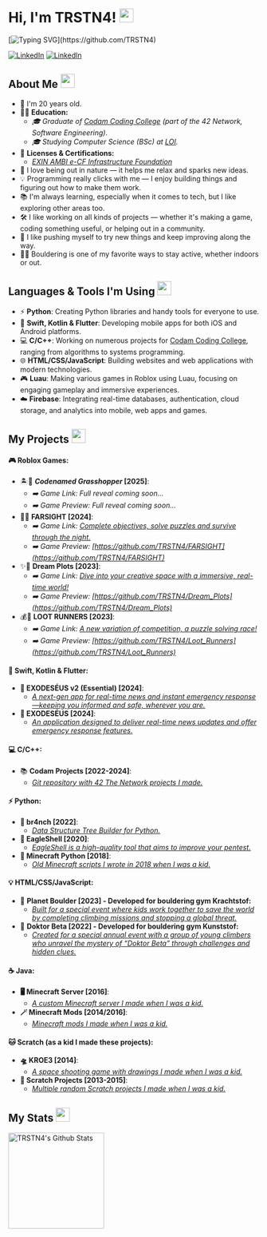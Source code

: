 
# Hi, I'm TRSTN4! <img src="https://media.giphy.com/media/hvRJCLFzcasrR4ia7z/giphy.gif" width="28"/>
[![Typing SVG](https://readme-typing-svg.herokuapp.com?font=Caveat&color=%93f56f31&size=25&height=40&lines=Nice+to+meet+you!;I'm+a+Software+Engineer.;Graduate+@+Codam+Coding+College;Student+@+LOI;)](https://github.com/TRSTN4)

[![LinkedIn](https://img.shields.io/badge/LinkedIn-0077B5?style=for-the-badge&logo=linkedin&logoColor=white)](https://www.linkedin.com/in/tristan-van-beek)
[![LinkedIn](https://img.shields.io/badge/%20Codam-000000?style=for-the-badge&logo=42&logoColor=white)](https://www.codam.nl)

## About Me <img src="https://c.tenor.com/uZFq07-ujK8AAAAi/man-shrugging-joypixels.gif" width="28"/>
* 📆 I'm 20 years old.
* 🧑‍🎓 **Education:**
  * _🎓 Graduate of [Codam Coding College](https://codam.nl/) (part of the 42 Network, Software Engineering)._
  * _🎓 Studying Computer Science (BSc) at [LOI](https://loi.nl/)._
* 🪪 **Licenses & Certifications:**
  * _[EXIN AMBI e-CF Infrastructure Foundation](https://media.licdn.com/dms/document/media/v2/D4E2DAQE-PzJR3r3QRw/profile-treasury-document-pdf-analyzed/B4EZeN_0fmHIAo-/0/1750434009799?e=1751500800&v=beta&t=Mf76CvQ_WJv7rrslgu6ipO6fBWCM6_CxQvxDow_DDcI)_
* 🍃 I love being out in nature — it helps me relax and sparks new ideas.
* 💡 Programming really clicks with me — I enjoy building things and figuring out how to make them work.
* 📚 I'm always learning, especially when it comes to tech, but I like exploring other areas too.
* 🛠️ I like working on all kinds of projects — whether it's making a game, coding something useful, or helping out in a community.
* 🌱 I like pushing myself to try new things and keep improving along the way.
* 🧗‍♂️ Bouldering is one of my favorite ways to stay active, whether indoors or out.
<p align="center">


## Languages & Tools I'm Using <img src="https://media.tenor.com/A-1z4jlGrXgAAAAi/onay2.gif" width="28"/>
- ⚡ **Python**: Creating Python libraries and handy tools for everyone to use.
- 📱 **Swift, Kotlin & Flutter**: Developing mobile apps for both iOS and Android platforms.
- 💻 **C/C++**: Working on numerous projects for [Codam Coding College](https://codam.nl), ranging from algorithms to systems programming.
- 🌐 **HTML/CSS/JavaScript**: Building websites and web applications with modern technologies.
- 🎮 **Luau**: Making various games in Roblox using Luau, focusing on engaging gameplay and immersive experiences.
- ☁️ **Firebase**: Integrating real-time databases, authentication, cloud storage, and analytics into mobile, web apps and games.
<p align="center">


## My Projects <img src="https://media.tenor.com/dmYlPVcctp8AAAAi/discord-emoji.gif" width="28"/>
#### 🎮 **Roblox Games:**
- 🏝️🧭 **_Codenamed Grasshopper_ [2025]**:
  * _➡️ Game Link: Full reveal coming soon..._
  * _➡️ Game Preview: Full reveal coming soon..._
- 🔦🌲 **FARSIGHT [2024]**:
  * _➡️ Game Link: [Complete objectives, solve puzzles and survive through the night.](https://www.roblox.com/games/15025258839/STORY-FARSIGHT)_
  * _➡️ Game Preview: [https://github.com/TRSTN4/FARSIGHT](https://github.com/TRSTN4/FARSIGHT)_
- ✨🏡 **Dream Plots [2023]**:
  * _➡️ Game Link: [Dive into your creative space with a immersive, real-time world!](https://www.roblox.com/games/13827214218/Dream-Plots)_
  * _➡️ Game Preview: [https://github.com/TRSTN4/Dream_Plots](https://github.com/TRSTN4/Dream_Plots)_
- 💰🏃 **LOOT RUNNERS [2023]**:
  * _➡️ Game Link: [A new variation of competition, a puzzle solving race!](https://www.roblox.com/games/12929417892/LOOT-RUNNERS)_
  * _➡️ Game Preview: [https://github.com/TRSTN4/Loot_Runners](https://github.com/TRSTN4/Loot_Runners)_
#### 📱 **Swift, Kotlin & Flutter:**
- **🚨 EXODESÉUS v2 (Essential) [2024]**:
  * _[A next-gen app for real-time news and instant emergency response—keeping you informed and safe, wherever you are.]()_
- **🚨 EXODESÉUS [2024]**:
  * _[An application designed to deliver real-time news updates and offer emergency response features.](https://github.com/TRSTN4/EXODESEUS)_
#### 💻 **C/C++:**
- 📚 **Codam Projects [2022-2024]**:
  * _[Git repository with 42 The Network projects I made.](https://github.com/TRSTN4/42CodamProjects)_
#### ⚡ **Python:**
- **🌳 br4nch [2022]**:
  * _[Data Structure Tree Builder for Python.](https://github.com/TRSTN4/br4nch)_
- **🦅 EagleShell [2020]**:
  * _[EagleShell is a high-quality tool that aims to improve your pentest.](https://github.com/TRSTN4/EagleShell)_
- **🐍 Minecraft Python [2018]**:
  * _[Old Minecraft scripts I wrote in 2018 when I was a kid.](https://github.com/TRSTN4/Minecraft_Python_2018)_
#### 💡 **HTML/CSS/JavaScript:**
- 🧗 **Planet Boulder [2023] - Developed for bouldering gym Krachtstof:**
  * _[Built for a special event where kids work together to save the world by completing climbing missions and stopping a global threat.](https://github.com/TRSTN4/Krachtstof)_
- 🧗 **Doktor Beta [2022] - Developed for bouldering gym Kunststof:**
  * _[Created for a special annual event with a group of young climbers who unravel the mystery of “Doktor Beta” through challenges and hidden clues.](https://github.com/TRSTN4/Kunststof)_
#### ☕ **Java:**
- **🖥️ Minecraft Server [2016]**:
  * _[A custom Minecraft server I made when I was a kid.](https://github.com/TRSTN4/YouthDigital_Server_Design_2016)_
- **🪄 Minecraft Mods [2014/2016]**:
  * _[Minecraft mods I made when I was a kid.](https://github.com/TRSTN4/YouthDigital_Mod_Design_2014-2016)_
#### 🐱 **Scratch (as a kid I made these projects):**
- **🛸 KROE3 [2014]**:
  * _[A space shooting game with drawings I made when I was a kid.](https://scratch.mit.edu/projects/38849438/)_
- **👾 Scratch Projects [2013-2015]**:
  * _[Multiple random Scratch projects I made when I was a kid.](https://github.com/TRSTN4/Scratch_Projects_2013-2015)_
<p align="center">


## My Stats <img src="https://c.tenor.com/ZULdaf8iCHgAAAAi/100-discord.gif" width="28"/>
  
<a href="https://github.com/TRSTN4/"><img alt="TRSTN4's Github Stats" src="https://denvercoder1-github-readme-stats.vercel.app/api/?username=TRSTN4&show_icons=true&count_private=true&theme=react&hide_border=true&bg_color=1F222E&title_color=f56f31&icon_color=f56f31" height="192px"/></a>
